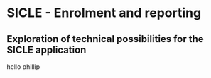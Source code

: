 # SICLE - Enrolment and reporting

## Exploration of technical possibilities for the SICLE application
hello phillip
